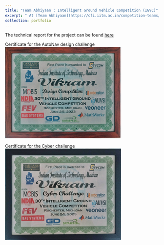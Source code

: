 ```yaml
---
title: "Team Abhiyaan : Intelligent Ground Vehicle Competition (IGVC)"
excerpt: " At [Team Abhiyaan](https://cfi.iitm.ac.in/competition-teams/team-abhiyaan) I worked on building 'Vikram', a vision-based autonomous mobile robot. With Vikram, we competed in the AutoNav and Cyber challenge at the 30th Annual Intelligent Ground Vehicle Competition ([IGVC](http://www.igvc.org/index.htm)) in the USA. I contributed to this project by developing and testing path planners and motion controllers for the robot, further I developed a simulation to rigorously test the robot's features. Our hard work resulted in **winning 1st place in both the AutoNav Design and Cyber challenges**. The technical report for the project can be found [here](https://numinouslozenge.github.io/files/t1_vikram_technical_report.pdf) <br/><img src='/images/abhiyaan/igvc_combine.png' height='300'>"
collection: portfolio
---
```


The technical report for the project can be found [here](https://numinouslozenge.github.io/files/t1_vikram_technical_report.pdf)

Certificate for the AutoNav design challenge
<br/><img src='/images/abhiyaan/design_award.png' height='300'>

Certificate for the Cyber challenge
<br/><img src='/images/abhiyaan/cyber_award.png' height='300'>